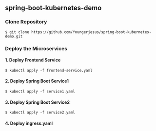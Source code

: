 ## spring-boot-kubernetes-demo

### Clone Repository  

```
$ git clone https://github.com/Youngerjesus/spring-boot-kubernetes-demo.git
```


### Deploy the Microservices

#### 1. Deploy Frontend Service

```
$ kubectl apply -f frontend-service.yaml
```

#### 2. Deploy Spring Boot Service1 

```
$ kubectl apply -f service1.yaml
```

#### 3. Deploy Spring Boot Service2 
```
$ kubectl apply -f service2.yaml
```

#### 4. Deploy ingress.yaml 







